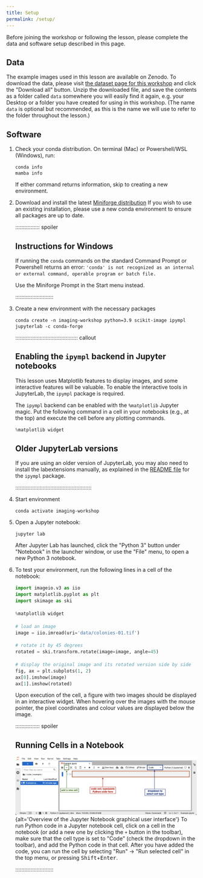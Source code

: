 ```yaml
---
title: Setup
permalink: /setup/
---
```


Before joining the workshop or following the lesson, please complete the data and software setup described in this page.

## Data

The example images used in this lesson are available on Zenodo.
To download the data, please visit [the dataset page for this workshop](https://zenodo.org/doi/10.5281/zenodo.10839732)
and click the "Download all" button.
Unzip the downloaded file, and save the contents as a folder  called `data` somewhere you will easily find it again,
e.g. your Desktop or a folder you have created for using in this workshop.
(The name `data` is optional but recommended, as this is the name we will use to refer to the folder throughout the lesson.)

## Software

1. Check your conda distribution. On terminal (Mac) or Powershell/WSL (Windows), run:

   ```shell
   conda info
   mamba info
   ```
   If either command returns information, skip to creating a new environment. 

1. Download and install the latest [Miniforge
   distribution](https://github.com/conda-forge/miniforge) If you wish to use an existing
   installation, please use a new conda environment to ensure all packages are up to date.

   ::::::::::::::::  spoiler

   ## Instructions for Windows

   If running the `conda` commands on the standard Command Prompt or Powershell returns an error:
   `'conda' is not recognized as an internal or external command, operable program or batch file.`

   Use the Miniforge Prompt in the Start menu instead.

   :::::::::::::::::::::::::

3. Create a new environment with the necessary packages

   ```shell
   conda create -n imaging-workshop python=3.9 scikit-image ipympl jupyterlab -c conda-forge
   ```

   :::::::::::::::::::::::::::::::::::::::::  callout

   ## Enabling the  `ipympl`  backend in Jupyter notebooks

   This lesson uses Matplotlib features to display images, and some
   interactive features will be valuable. To enable the interactive
   tools in JupyterLab, the `ipympl` package is required.

   The `ipympl` backend can be enabled with the `%matplotlib` Jupyter
   magic. Put the following command in a cell in your notebooks
   (e.g., at the top) and execute the cell before any plotting commands.

   ```python
   %matplotlib widget
   ```

   ## Older JupyterLab versions

   If you are using an older version of JupyterLab, you may also need
   to install the labextensions manually, as explained in the [README
   file](https://github.com/matplotlib/ipympl#readme) for the `ipympl`
   package.

   ::::::::::::::::::::::::::::::::::::::::::::::::::

4. Start environment

   ```shell
   conda activate imaging-workshop
   ```

3. Open a Jupyter notebook:

   ```shell
   jupyter lab
   ```

   After Jupyter Lab has launched, click the "Python 3" button under "Notebook" in the launcher window,
   or use the "File" menu, to open a new Python 3 notebook.

4. To test your environment, run the following lines in a cell of the notebook:

   ```python
   import imageio.v3 as iio
   import matplotlib.pyplot as plt
   import skimage as ski

   %matplotlib widget

   # load an image
   image = iio.imread(uri='data/colonies-01.tif')

   # rotate it by 45 degrees
   rotated = ski.transform.rotate(image=image, angle=45)

   # display the original image and its rotated version side by side
   fig, ax = plt.subplots(1, 2)
   ax[0].imshow(image)
   ax[1].imshow(rotated)
   ```

   Upon execution of the cell, a figure with two images should be displayed in an interactive widget. When hovering over the images with the mouse pointer, the pixel coordinates and colour values are displayed below the image.

   ::::::::::::::::  spoiler

   ## Running Cells in a Notebook

   ![](fig/jupyter_overview.png){alt='Overview of the Jupyter Notebook graphical user interface'}
   To run Python code in a Jupyter notebook cell, click on a cell in the notebook
   (or add a new one by clicking the `+` button in the toolbar),
   make sure that the cell type is set to "Code" (check the dropdown in the toolbar),
   and add the Python code in that cell.
   After you have added the code,
   you can run the cell by selecting "Run" -> "Run selected cell" in the top menu,
   or pressing <kbd>Shift</kbd>\+<kbd>Enter</kbd>.

   :::::::::::::::::::::::::
